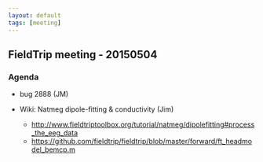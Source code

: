 ```yaml
---
layout: default
tags: [meeting]
---
```


## FieldTrip meeting - 20150504

### Agenda

*  bug 2888 (JM)

*  Wiki: Natmeg dipole-fitting & conductivity (Jim) 
    * http://www.fieldtriptoolbox.org/tutorial/natmeg/dipolefitting#process_the_eeg_data
    * https://github.com/fieldtrip/fieldtrip/blob/master/forward/ft_headmodel_bemcp.m

